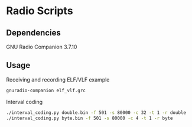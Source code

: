 # Radio Scripts



## Dependencies
GNU Radio Companion 3.7.10



## Usage
Receiving and recording ELF/VLF example
```sh
gnuradio-companion elf_vlf.grc
```

Interval coding
```sh
./interval_coding.py double.bin -f 501 -s 80000 -c 32 -t 1 -r double
./interval_coding.py byte.bin -f 501 -s 80000 -c 4 -t 1 -r byte
```
